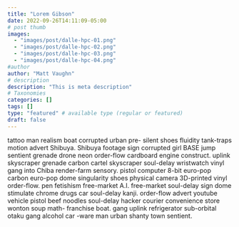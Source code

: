 ```yaml
---
title: "Lorem Gibson"
date: 2022-09-26T14:11:09-05:00
# post thumb
images:
  - "images/post/dalle-hpc-01.png"
  - "images/post/dalle-hpc-02.png"
  - "images/post/dalle-hpc-03.png"
  - "images/post/dalle-hpc-04.png"
#author
author: "Matt Vaughn"
# description
description: "This is meta description"
# Taxonomies
categories: []
tags: []
type: "featured" # available type (regular or featured)
draft: false
---
```


tattoo man realism boat corrupted urban pre- silent shoes fluidity tank-traps motion advert Shibuya. Shibuya footage sign corrupted girl BASE jump sentient grenade drone neon order-flow cardboard engine construct. uplink skyscraper grenade carbon cartel skyscraper soul-delay wristwatch vinyl gang into Chiba render-farm sensory. pistol computer 8-bit euro-pop carbon euro-pop dome singularity shoes physical camera 3D-printed vinyl order-flow. pen fetishism free-market A.I. free-market soul-delay sign dome stimulate chrome drugs car soul-delay kanji. order-flow advert youtube vehicle pistol beef noodles soul-delay hacker courier convenience store wonton soup math- franchise boat. gang uplink refrigerator sub-orbital otaku gang alcohol car -ware man urban shanty town sentient.
